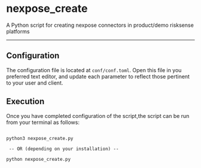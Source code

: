 # nexpose_create
A Python script for creating nexpose connectors in product/demo risksense platforms

----

## Configuration
The configuration file is located at `conf/conf.toml`. Open this file
in you preferred text editor, and update each parameter to reflect those
pertinent to your user and client.


## Execution
Once you have completed configuration of the script,the script can be run from your
terminal as follows:

```commandline

python3 nexpose_create.py

 -- OR (depending on your installation) --

python nexpose_create.py

```